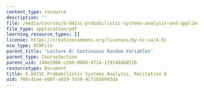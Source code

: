 ```yaml
---
content_type: resource
description: ''
file: /media/courses/6-041sc-probabilistic-systems-analysis-and-applied-probability-fall-2013/76bc41eee60fa0297a504c71816943da_MIT6_041SCF13_rec08.pdf
file_type: application/pdf
learning_resource_types: []
license: https://creativecommons.org/licenses/by-nc-sa/4.0/
ocw_type: OCWFile
parent_title: 'Lecture 8: Continuous Random Variables'
parent_type: CourseSection
parent_uid: 140e2988-c266-0068-4724-1f9148d8d516
resourcetype: Document
title: 6.041SC Probabilistic Systems Analysis, Recitation 8
uid: 76bc41ee-e60f-a029-7a50-4c71816943da
---
```

